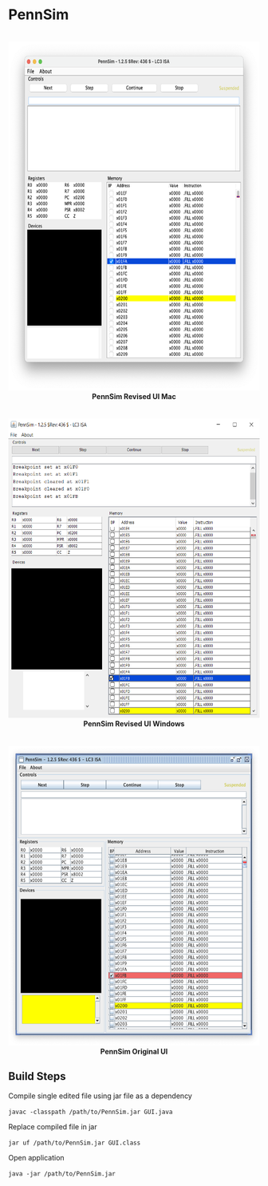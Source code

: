 # PennSim



<h4 align="center">
  <br>
    <a href=""><img src="src/res/PennSimRevisedMac.png" alt="PennSim Revised Screenshot" height="700"></a>
  <br>
    PennSim Revised UI Mac
  <br>
</h4>


<h4 align="center">
  <br>
    <a href=""><img src="src/res/PennSimRevisedWin.png" alt="PennSim Revised Screenshot" height="600"></a>
  <br>
    PennSim Revised UI Windows
  <br>
</h4>


<h4 align="center">
  <br>
    <a href=""><img src="src/res/PennSimOriginal.png" alt="PennSim Original Sreenshot" height="600"></a>
  <br>
    PennSim Original UI
  <br>
</h4>

## Build Steps

Compile single edited file using jar file as a dependency

```javac -classpath /path/to/PennSim.jar GUI.java```

Replace compiled file in jar

```jar uf /path/to/PennSim.jar GUI.class```

Open application

```java -jar /path/to/PennSim.jar```

